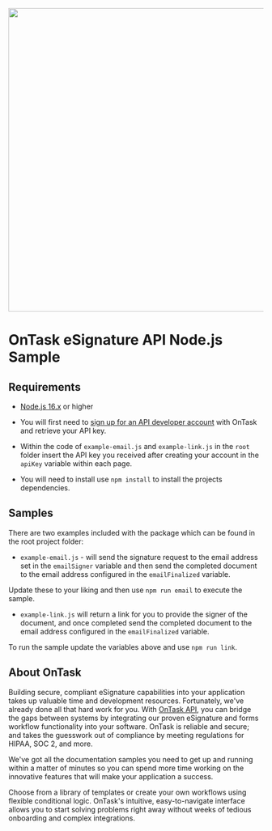 [<img src="https://s3.amazonaws.com/usdphosting.accusoft-ontask/wp-content/uploads/Ontask-API-Logo-2.png.webp" width="600"/>](https://www.ontask.io/solutions/ontask-api/)

# OnTask eSignature API Node.js Sample

## Requirements

- [Node.js 16.x](https://www.python.org/) or higher

- You will first need to [sign up for an API developer account](https://app.ontask.io/signup?source=eSigApi) with OnTask and retrieve your API key.

- Within the code of `example-email.js` and `example-link.js` in the `root` folder insert the API key  you received after creating your account  in the `apiKey` variable within each page.

- You will need to install use `npm install` to install the projects dependencies.

## Samples

There are two examples included with the package which can be found in the root project folder:

- `example-email.js` - will send the signature request to the email address set in the `emailSigner` variable and then send the completed document to the email address configured in the `emailFinalized` variable.

Update these to your liking and then use `npm run email` to execute the sample.  

- `example-link.js` will return a link for you to provide the signer of the document, and once completed send the completed document to the email address configured in the `emailFinalized` variable.

To run the sample update the variables above and use `npm run link`.

## About OnTask

Building secure, compliant eSignature capabilities into your application takes up valuable time and development resources. Fortunately, we've already done all that hard work for you. With [OnTask API](https://www.ontask.io/solutions/ontask-api/), you can bridge the gaps between systems by integrating our proven eSignature and forms workflow functionality into your software. OnTask is reliable and secure; and takes the guesswork out of compliance by meeting regulations for HIPAA, SOC 2, and more. 

We've got all the documentation samples you need to get up and running within a matter of minutes so you can spend more time working on the innovative features that will make your application a success.

Choose from a library of templates or create your own workflows using flexible conditional logic. OnTask's intuitive, easy-to-navigate interface allows you to start solving problems right away without weeks of tedious onboarding and complex integrations.
